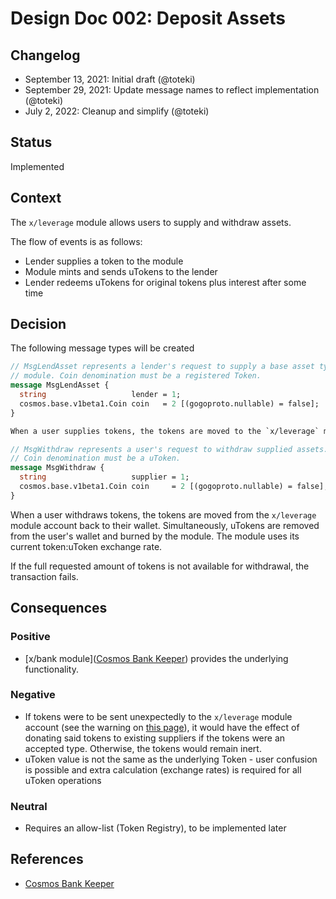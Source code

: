 # Design Doc 002: Deposit Assets

## Changelog

- September 13, 2021: Initial draft (@toteki)
- September 29, 2021: Update message names to reflect implementation (@toteki)
- July 2, 2022: Cleanup and simplify (@toteki)

## Status

Implemented

## Context

The `x/leverage` module allows users to supply and withdraw assets.

The flow of events is as follows:
- Lender supplies a token to the module
- Module mints and sends uTokens to the lender
- Lender redeems uTokens for original tokens plus interest after some time

## Decision

The following message types will be created

```proto
// MsgLendAsset represents a lender's request to supply a base asset type to the
// module. Coin denomination must be a registered Token.
message MsgLendAsset {
  string                   lender = 1;
  cosmos.base.v1beta1.Coin coin   = 2 [(gogoproto.nullable) = false];
}

When a user supplies tokens, the tokens are moved to the `x/leverage` module account. Simultaneously, uTokens are minted and sent to the user's wallet. The module uses its current token:uToken exchange rate.

// MsgWithdraw represents a user's request to withdraw supplied assets.
// Coin denomination must be a uToken.
message MsgWithdraw {
  string                   supplier = 1;
  cosmos.base.v1beta1.Coin coin     = 2 [(gogoproto.nullable) = false];
}
```

When a user withdraws tokens, the tokens are moved from the `x/leverage` module account back to their wallet. Simultaneously, uTokens are removed from the user's wallet and burned by the module. The module uses its current token:uToken exchange rate.

If the full requested amount of tokens is not available for withdrawal, the transaction fails.

## Consequences

### Positive
- [x/bank module]([Cosmos Bank Keeper](https://github.com/cosmos/cosmos-sdk/blob/v0.44.0/x/bank/spec/02_keepers.md)) provides the underlying functionality.

### Negative
- If tokens were to be sent unexpectedly to the `x/leverage` module account (see the warning on [this page](https://docs.cosmos.network/master/modules/bank/)), it would have the effect of donating said tokens to existing suppliers if the tokens were an accepted type. Otherwise, the tokens would remain inert.
- uToken value is not the same as the underlying Token - user confusion is possible and extra calculation (exchange rates) is required for all uToken operations

### Neutral
- Requires an allow-list (Token Registry), to be implemented later

## References

- [Cosmos Bank Keeper](https://github.com/cosmos/cosmos-sdk/blob/v0.44.0/x/bank/spec/02_keepers.md)
